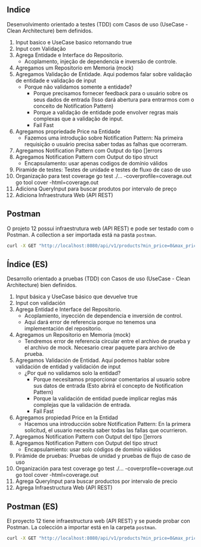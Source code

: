 ## Indice

Desenvolvimento orientado a testes (TDD) com Casos de uso (UseCase - Clean Architecture) bem definidos.

01. Input basico e UseCase basico retornando true
02. Input com Validação
03. Agrega Entidade e Interface do Repositorio. 
    - Acoplamento, injeção de dependencia e inversão de controle.     
04. Agregamos um Repositorio em Memoria (mock)    
05. Agregamos Validação de Entidade. Aqui podemos falar sobre validação de entidade e validação de input
    - Porque não validamos somente a entidade?         
        - Porque precisamos fornecer feedback para o usuário sobre os seus dados de entrada (Isso dará abertura para entrarmos com o conceito de Notification Pattern)
        - Porque a validação de entidade pode envolver regras mais complexas que a validação de input.
        - Fail Fast
06. Agregamos propriedade Price na Entidade
    - Fazemos uma introdução sobre Notification Pattern: Na primeira requisição o usuário precisa saber todas as falhas que ocorreram.
07. Agregamos Notification Pattern com Output do tipo []errors
08. Agregamos Notification Pattern com Output do tipo struct
    - Encapsulamento: usar apenas codigos de domínio válidos
09. Piramide de testes: Testes de unidade e testes de fluxo de caso de uso
10. Organização para test coverage
    go test ./... -coverprofile=coverage.out
    go tool cover -html=coverage.out
11. Adiciona QueryInput para buscar produtos por intervalo de preço
12. Adiciona Infraestrutura Web (API REST)

## Postman
O projeto 12 possui infraestrutura web (API REST) e pode ser testado com o Postman. A collection a ser importada está na pasta `postman`.

```bash
curl -X GET "http://localhost:8080/api/v1/products?min_price=0&max_price=200" -H "accept: application/json"
```


## Índice (ES)

Desarrollo orientado a pruebas (TDD) con Casos de uso (UseCase - Clean Architecture) bien definidos.

01. Input básica y UseCase básico que devuelve true
02. Input con validación
03. Agrega Entidad e Interface del Repositorio.
    - Acoplamiento, inyección de dependencia e inversión de control.
    - Aquí dará error de referencia porque no tenemos una implementación del repositorio.
04. Agregamos un Repositorio en Memoria (mock)
    - Tendremos error de referencia circular entre el archivo de prueba y el archivo de mock. Necesario crear paquete para archivo de prueba.
05. Agregamos Validación de Entidad. Aquí podemos hablar sobre validación de entidad y validación de input
    - ¿Por qué no validamos solo la entidad?
        - Porque necesitamos proporcionar comentarios al usuario sobre sus datos de entrada (Esto abrirá el concepto de Notification Pattern)
        - Porque la validación de entidad puede implicar reglas más complejas que la validación de entrada.
        - Fail Fast
06. Agregamos propiedad Price en la Entidad
    - Hacemos una introducción sobre Notification Pattern: En la primera solicitud, el usuario necesita saber todas las fallas que ocurrieron.
07. Agregamos Notification Pattern con Output del tipo []errors
08. Agregamos Notification Pattern con Output del tipo struct
    - Encapsulamiento: usar solo códigos de dominio válidos
09. Pirámide de pruebas: Pruebas de unidad y pruebas de flujo de caso de uso
10. Organización para test coverage
    go test ./... -coverprofile=coverage.out
    go tool cover -html=coverage.out
11. Agrega QueryInput para buscar productos por intervalo de precio
12. Agrega Infraestructura Web (API REST)

## Postman (ES)
El proyecto 12 tiene infraestructura web (API REST) y se puede probar con Postman. La colección a importar está en la carpeta `postman`.

```bash
curl -X GET "http://localhost:8080/api/v1/products?min_price=0&max_price=200" -H "accept: application/json"
```